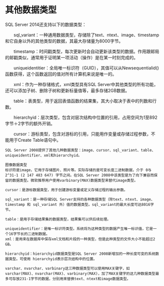 # 其他数据类型

SQL Server 2014还支持以下的数据类型：

　　sql_variant：一种通用数据类型，存储除了text、ntext、image、timestamp和它自身以外的其他类型的数据，其最大存储量为8000字节。

　　timestamp：时间戳类型，每次更新时会自动更新该类型的数据。作用跟邮局的邮戳类似，通常用于证明某一项活动（操作）是在某一时刻完成的。

　　uniqueidentitier：全局唯一标识符（GUID），其值可以从Newsequentialid()函数获得，这个函数返回的值对所有计算机来说是唯一的。

　　xml：作为一种存储格式，xml类型具有SQL Server中其他类型的所有功能，还可以添加子树、删除子树和更新标量值等，最多存储2GB数据。

　　table：表类型，用于返回表值函数的结果集，其大小取决于表中的列数和行数。

　　hierarchyid：层次类型，包含对层次结构中位置的引用，占用空间为1至892字节＋2字节的额外开销。

　　cursor：游标类型，包含对游标的引用，只能用作变量或存储过程参数，不能用于Create Table语句中。



```
SQL Server 2008提供了其他几种数据类型：image、cursor、sql_variant、table、uniqueidentifier、xml和hierarchyid。

图像数据类型
标识符是image，它用于存储图片、照片等。实际存储的是可变长度二进制数据，介于 0与2^31-1 (2 147 483 647) 字节之间。在SQL Server 2008中该类型是为了向下兼容而保留的数据类型。微软推荐用户使用varbinary(MAX)数据类型来替代image类型。

cursor：是游标数据类型，用于创建游标变量或定义存储过程的输出参数。

sql_variant：是一种存储SQL Server支持的各种数据类型（除text、ntext、image、timestamp 和 sql_variant 外）值的数据类型。sql_variant的最大长度可达8016字节。

table：是用于存储结果集的数据类型，结果集可以供后续处理。

uniqueidentifier：是唯一标识符类型。系统将为这种类型的数据产生唯一标识值，它是一个16字节长的二进制数据。
xml：是用来在数据库中保存xml文档和片段的一种类型，但是此种类型的文件大小不能超过2 GB。

hierarchyid：hierarchyid数据类型是SQL Server 2008新增加的一种长度可变的系统数据类型。可使用 hierarchyid表示层次结构中的位置。

varchar、nvarchar、varbinary这三种数据类型可以使用MAX关键字，如varchar(MAX)、nvarchar(MAX)、varbinary(MAX)，加了MAX关键字的这几种数据类型最多可存放231-1字节的数据，分别用来替换text、ntext和image数据类型。


```

